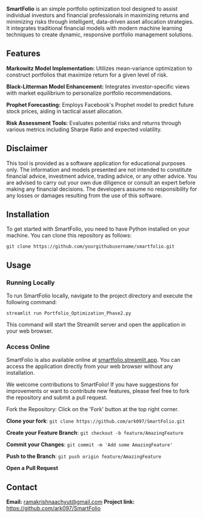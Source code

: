 **SmartFolio** is an simple portfolio optimization tool designed to assist individual investors and financial professionals in maximizing returns and minimizing risks through intelligent, data-driven asset allocation strategies. It integrates traditional financial models with modern machine learning techniques to create dynamic, responsive portfolio management solutions.

## Features

**Markowitz Model Implementation:** Utilizes mean-variance optimization to construct portfolios that maximize return for a given level of risk.

**Black-Litterman Model Enhancement:** Integrates investor-specific views with market equilibrium to personalize portfolio recommendations.

**Prophet Forecasting:** Employs Facebook's Prophet model to predict future stock prices, aiding in tactical asset allocation.

**Risk Assessment Tools:** Evaluates potential risks and returns through various metrics including Sharpe Ratio and expected volatility.

## Disclaimer

This tool is provided as a software application for educational purposes only. The information and models presented are not intended to constitute financial advice, investment advice, trading advice, or any other advice. You are advised to carry out your own due diligence or consult an expert before making any financial decisions. The developers assume no responsibility for any losses or damages resulting from the use of this software.

## Installation

To get started with SmartFolio, you need to have Python installed on your machine. You can clone this repository as follows:

`git clone https://github.com/yourgithubusername/smartfolio.git`


## Usage

### Running Locally

To run SmartFolio locally, navigate to the project directory and execute the following command:

`streamlit run Portfolio_Optimization_Phase2.py`

This command will start the Streamlit server and open the application in your web browser.

### Access Online

SmartFolio is also available online at [smartfolio.streamlit.app](url). You can access the application directly from your web browser without any installation.

We welcome contributions to SmartFolio! If you have suggestions for improvements or want to contribute new features, please feel free to fork the repository and submit a pull request.

Fork the Repository: Click on the 'Fork' button at the top right corner.

**Clone your fork**: `git clone https://github.com/ark097/SmartFolio.git`

**Create your Feature Branch**: `git checkout -b feature/AmazingFeature`

**Commit your Changes**: `git commit -m 'Add some AmazingFeature'`

**Push to the Branch**: `git push origin feature/AmazingFeature`

**Open a Pull Request**

## Contact

**Email:** ramakrishnaachyut@gmail.com
**Project link:** https://github.com/ark097/SmartFolio

